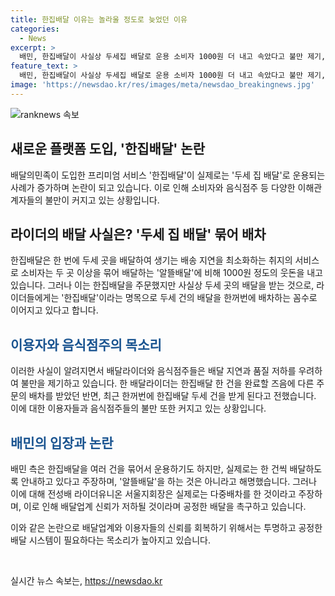 ```yaml
---
title: 한집배달 이유는 놀라울 정도로 늦었던 이유
categories:
  - News
excerpt: >
  배민, 한집배달이 사실상 두세집 배달로 운용 소비자 1000원 더 내고 속았다고 불만 제기, 라이더도 배달 지연 우려. 배달라이더들에게 한집배달로 주문을 묶어 배차하는 사례가 늘고 있으며, 이는 소비자의 불만을 샀다. 소비자는 1000원 웃돈 내면서 속은 느낌이라며 분통을 터뜨리고, 자영업자들은 배송 지연으로 인한 품질 저하와 불만 우려를 표현하고 있다.
feature_text: >
  배민, 한집배달이 사실상 두세집 배달로 운용 소비자 1000원 더 내고 속았다고 불만 제기, 라이더도 배달 지연 우려. 배달라이더들에게 한집배달로 주문을 묶어 배차하는 사례가 늘고 있으며, 이는 소비자의 불만을 샀다. 소비자는 1000원 웃돈 내면서 속은 느낌이라며 분통을 터뜨리고, 자영업자들은 배송 지연으로 인한 품질 저하와 불만 우려를 표현하고 있다.
image: 'https://newsdao.kr/res/images/meta/newsdao_breakingnews.jpg'
---
```


<p><img src="https://newsdao.kr/res/images/meta/newsdao_breakingnews.jpg" alt="ranknews 속보" /></p>

<h2 data-ke-size="size26">새로운 플랫폼 도입, '한집배달' 논란</h2>

<p>배달의민족이 도입한 프리미엄 서비스 '한집배달'이 실제로는 '두세 집 배달'로 운용되는 사례가 증가하며 논란이 되고 있습니다. 이로 인해 소비자와 음식점주 등 다양한 이해관계자들의 불만이 커지고 있는 상황입니다.</p>

<h2 data-ke-size="size26">라이더의 배달 사실은? '두세 집 배달' 묶어 배차</h2>

<p>한집배달은 한 번에 두세 곳을 배달하여 생기는 배송 지연을 최소화하는 취지의 서비스로 소비자는 두 곳 이상을 묶어 배달하는 '알뜰배달'에 비해 1000원 정도의 웃돈을 내고 있습니다. 그러나 이는 한집배달을 주문했지만 사실상 두세 곳의 배달을 받는 것으로, 라이더들에게는 '한집배달'이라는 명목으로 두세 건의 배달을 한꺼번에 배차하는 꼼수로 이어지고 있다고 합니다.</p>

<h2 data-ke-size="size26"><b><span style="color: #1a5490;">이용자와 음식점주의 목소리</span></b></h2>

<p>이러한 사실이 알려지면서 배달라이더와 음식점주들은 배달 지연과 품질 저하를 우려하여 불만을 제기하고 있습니다. 한 배달라이더는 한집배달 한 건을 완료할 즈음에 다른 주문의 배차를 받았던 반면, 최근 한꺼번에 한집배달 두세 건을 받게 된다고 전했습니다. 이에 대한 이용자들과 음식점주들의 불만 또한 커지고 있는 상황입니다.</p>

<h2 data-ke-size="size26"><b><span style="color: #1a5490;">배민의 입장과 논란</span></b></h2>

<p>배민 측은 한집배달을 여러 건을 묶어서 운용하기도 하지만, 실제로는 한 건씩 배달하도록 안내하고 있다고 주장하며, '알뜰배달'을 하는 것은 아니라고 해명했습니다. 그러나 이에 대해 전성배 라이더유니온 서울지회장은 실제로는 다중배차를 한 것이라고 주장하며, 이로 인해 배달업계 신뢰가 저하될 것이라며 공정한 배달을 촉구하고 있습니다.</p>

<p>이와 같은 논란으로 배달업계와 이용자들의 신뢰를 회복하기 위해서는 투명하고 공정한 배달 시스템이 필요하다는 목소리가 높아지고 있습니다. <p data-ke-size="size16">&nbsp;</p></p>
실시간 뉴스 속보는, <a href="https://newsdao.kr" rel="dofollow">https://newsdao.kr</a>


